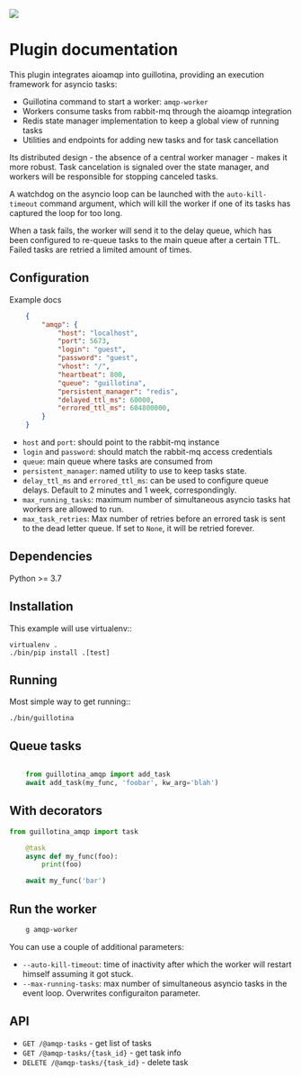 ![](https://github.com/guillotinaweb/guillotina_amqp/.github/workflows/continuous-integration.yml/badge.svg)


# Plugin documentation

This plugin integrates aioamqp into guillotina, providing an execution framework for asyncio tasks:

- Guillotina command to start a worker: `amqp-worker`
- Workers consume tasks from rabbit-mq through the aioamqp integration
- Redis state manager implementation to keep a global view of running tasks
- Utilities and endpoints for adding new tasks and for task cancellation

Its distributed design - the absence of a central worker manager - makes it more robust. Task cancelation is signaled over the state manager, and workers will be responsible for stopping canceled tasks.

A watchdog on the asyncio loop can be launched with the `auto-kill-timeout` command argument, which will kill the worker if one of its tasks has captured the loop for too long.

When a task fails, the worker will send it to the delay queue, which has been configured to re-queue tasks to the main queue after a certain TTL. Failed tasks are retried a limited amount of times.

## Configuration

Example docs
```json
    {
        "amqp": {
            "host": "localhost",
            "port": 5673,
            "login": "guest",
            "password": "guest",
            "vhost": "/",
            "heartbeat": 800,
            "queue": "guillotina",
            "persistent_manager": "redis",
            "delayed_ttl_ms": 60000,
            "errored_ttl_ms": 604800000,
        }
    }
```

- `host` and `port`: should point to the rabbit-mq instance
- `login` and `password`: should match the rabbit-mq access
  credentials
- `queue`: main queue where tasks are consumed from
- `persistent_manager`: named utility to use to keep tasks state.
- `delay_ttl_ms` and `errored_ttl_ms`: can be used to configure queue
  delays. Default to 2 minutes and 1 week, correspondingly.
- `max_running_tasks`: maximum number of simultaneous asyncio tasks
  hat workers are allowed to run.
- `max_task_retries`: Max number of retries before an errored task is
  sent to the dead letter queue. If set to `None`, it will be retried
  forever.

## Dependencies

Python >= 3.7


## Installation
This example will use virtualenv::

    virtualenv .
    ./bin/pip install .[test]

## Running
Most simple way to get running::

    ./bin/guillotina

## Queue tasks
```python

    from guillotina_amqp import add_task
    await add_task(my_func, 'foobar', kw_arg='blah')
```

## With decorators
```python
from guillotina_amqp import task

    @task
    async def my_func(foo):
        print(foo)

    await my_func('bar')
```

## Run the worker
```bash
    g amqp-worker
```
You can use a couple of additional parameters:

- `--auto-kill-timeout`: time of inactivity after which the worker will restart
  himself assuming it got stuck.
- `--max-running-tasks`: max number of simultaneous asyncio tasks in the event loop.
  Overwrites configuraiton parameter.


## API
- `GET /@amqp-tasks` - get list of tasks
- `GET /@amqp-tasks/{task_id}` - get task info
- `DELETE /@amqp-tasks/{task_id}` - delete task
